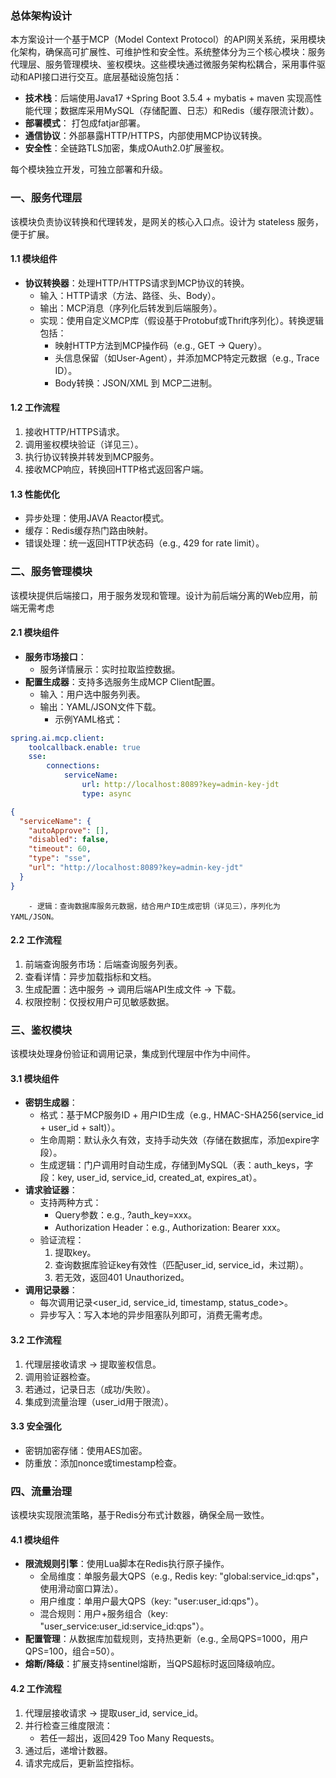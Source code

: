 ### 总体架构设计

本方案设计一个基于MCP（Model Context Protocol）的API网关系统，采用模块化架构，确保高可扩展性、可维护性和安全性。系统整体分为三个核心模块：服务代理层、服务管理模块、鉴权模块。这些模块通过微服务架构松耦合，采用事件驱动和API接口进行交互。底层基础设施包括：

- **技术栈**：后端使用Java17 +Spring Boot 3.5.4 + mybatis + maven 实现高性能代理；数据库采用MySQL（存储配置、日志）和Redis（缓存限流计数）。
- **部署模式**： 打包成fatjar部署。
- **通信协议**：外部暴露HTTP/HTTPS，内部使用MCP协议转换。
- **安全性**：全链路TLS加密，集成OAuth2.0扩展鉴权。

每个模块独立开发，可独立部署和升级。

### 一、服务代理层

该模块负责协议转换和代理转发，是网关的核心入口点。设计为 stateless 服务，便于扩展。

#### 1.1 模块组件
- **协议转换器**：处理HTTP/HTTPS请求到MCP协议的转换。
    - 输入：HTTP请求（方法、路径、头、Body）。
    - 输出：MCP消息（序列化后转发到后端服务）。
    - 实现：使用自定义MCP库（假设基于Protobuf或Thrift序列化）。转换逻辑包括：
        - 映射HTTP方法到MCP操作码（e.g., GET -> Query）。
        - 头信息保留（如User-Agent），并添加MCP特定元数据（e.g., Trace ID）。
        - Body转换：JSON/XML 到 MCP二进制。

#### 1.2 工作流程
1. 接收HTTP/HTTPS请求。
2. 调用鉴权模块验证（详见三）。
3. 执行协议转换并转发到MCP服务。
4. 接收MCP响应，转换回HTTP格式返回客户端。

#### 1.3 性能优化
- 异步处理：使用JAVA Reactor模式。
- 缓存：Redis缓存热门路由映射。
- 错误处理：统一返回HTTP状态码（e.g., 429 for rate limit）。

### 二、服务管理模块

该模块提供后端接口，用于服务发现和管理。设计为前后端分离的Web应用，前端无需考虑

#### 2.1 模块组件
- **服务市场接口**：
    - 服务详情展示：实时拉取监控数据。
- **配置生成器**：支持多选服务生成MCP Client配置。
    - 输入：用户选中服务列表。
    - 输出：YAML/JSON文件下载。
        - 示例YAML格式：
```yml
spring.ai.mcp.client:
    toolcallback.enable: true
    sse:
        connections:
            serviceName:
                url: http://localhost:8089?key=admin-key-jdt
                type: async
 ```
```json
{
  "serviceName": {
    "autoApprove": [],
    "disabled": false,
    "timeout": 60,
    "type": "sse",
    "url": "http://localhost:8089?key=admin-key-jdt"
  }
}
```
        - 逻辑：查询数据库服务元数据，结合用户ID生成密钥（详见三），序列化为YAML/JSON。

#### 2.2 工作流程
1. 前端查询服务市场：后端查询服务列表。
2. 查看详情：异步加载指标和文档。
3. 生成配置：选中服务 -> 调用后端API生成文件 -> 下载。
4. 权限控制：仅授权用户可见敏感数据。

### 三、鉴权模块

该模块处理身份验证和调用记录，集成到代理层中作为中间件。

#### 3.1 模块组件
- **密钥生成器**：
    - 格式：基于MCP服务ID + 用户ID生成（e.g., HMAC-SHA256(service_id + user_id + salt)）。
    - 生命周期：默认永久有效，支持手动失效（存储在数据库，添加expire字段）。
    - 生成逻辑：门户调用时自动生成，存储到MySQL（表：auth_keys，字段：key, user_id, service_id, created_at, expires_at）。
- **请求验证器**：
    - 支持两种方式：
        - Query参数：e.g., ?auth_key=xxx。
        - Authorization Header：e.g., Authorization: Bearer xxx。
    - 验证流程：
        1. 提取key。
        2. 查询数据库验证key有效性（匹配user_id, service_id，未过期）。
        3. 若无效，返回401 Unauthorized。
- **调用记录器**：
    - 每次调用记录<user_id, service_id, timestamp, status_code>。
    - 异步写入：写入本地的异步阻塞队列即可，消费无需考虑。

#### 3.2 工作流程
1. 代理层接收请求 -> 提取鉴权信息。
2. 调用验证器检查。
3. 若通过，记录日志（成功/失败）。
4. 集成到流量治理（user_id用于限流）。

#### 3.3 安全强化
- 密钥加密存储：使用AES加密。
- 防重放：添加nonce或timestamp检查。
### 四、流量治理

该模块实现限流策略，基于Redis分布式计数器，确保全局一致性。

#### 4.1 模块组件
- **限流规则引擎**：使用Lua脚本在Redis执行原子操作。
    - 全局维度：单服务最大QPS（e.g., Redis key: "global:service_id:qps"，使用滑动窗口算法）。
    - 用户维度：单用户最大QPS（key: "user:user_id:qps"）。
    - 混合规则：用户+服务组合（key: "user_service:user_id:service_id:qps"）。
- **配置管理**：从数据库加载规则，支持热更新（e.g., 全局QPS=1000，用户QPS=100，组合=50）。
- **熔断/降级**：扩展支持sentinel熔断，当QPS超标时返回降级响应。

#### 4.2 工作流程
1. 代理层接收请求 -> 提取user_id, service_id。
2. 并行检查三维度限流：
    - 若任一超出，返回429 Too Many Requests。
3. 通过后，递增计数器。
4. 请求完成后，更新监控指标。
